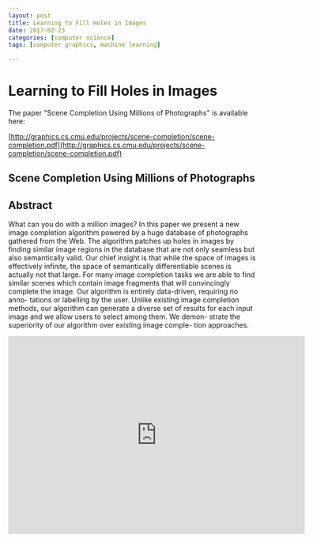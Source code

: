 ```yaml
---
layout: post
title: Learning to Fill Holes in Images
date: 2017-02-23
categories: [computer science]
tags: [computer graphics, machine learning]

---
```







# Learning to Fill Holes in Images


The paper "Scene Completion Using Millions of Photographs" is available here:

[http://graphics.cs.cmu.edu/projects/scene-completion/scene-completion.pdf](http://graphics.cs.cmu.edu/projects/scene-completion/scene-completion.pdf)


## Scene Completion Using Millions of Photographs

## Abstract

What can you do with a million images? In this paper we present a new image completion algorithm powered by a huge database of photographs gathered from the Web. The algorithm patches up holes in images by finding similar image regions in the database that are not only seamless but also semantically valid. Our chief insight is that while the space of images is effectively infinite, the space of semantically differentiable scenes is actually not that large. For many image completion tasks we are able to find similar scenes which contain image fragments that will convincingly complete the image. Our algorithm is entirely data-driven, requiring no anno- tations or labelling by the user. Unlike existing image completion methods, our algorithm can generate a diverse set of results for each input image and we allow users to select among them. We demon- strate the superiority of our algorithm over existing image comple- tion approaches.

<iframe width="600" height="400" src="https://www.youtube.com/embed/psOPu3TldgY" frameborder="0" allowfullscreen></iframe>